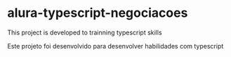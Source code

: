 # alura-typescript-negociacoes

This project is developed to trainning typescript skills

Este projeto foi desenvolvido para desenvolver habilidades com typescript
